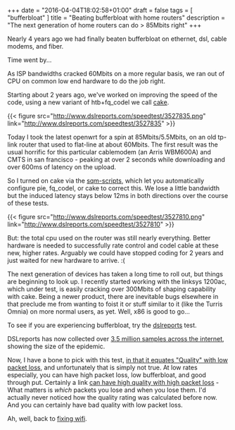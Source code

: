 +++
date = "2016-04-04T18:02:58+01:00"
draft = false
tags = [ "bufferbloat" ]
title = "Beating bufferbloat with home routers"
description = "The next generation of home routers can do > 85Mbits right"
+++

Nearly 4 years ago we had finally beaten bufferbloat on ethernet, dsl,
cable modems, and fiber. 

Time went by... 

As ISP bandwidths cracked 60Mbits on a more regular basis, we ran out of CPU on common low end hardware to do the job right.

Starting about 2 years ago, we've worked on improving the speed of the code, using a new variant of htb+fq_codel we call [cake](http://www.bufferbloat.net/projects/codel/wiki/CakeTechnical).

{{< figure src="http://www.dslreports.com/speedtest/3527835.png" link="http://www.dslreports.com/speedtest/3527835" >}}

Today I took the latest openwrt for a spin at 85Mbits/5.5Mbits, on an old tp-link router that used to flat-line at about 60Mbits. The first result was the usual horrific for this particular cablemodem (an Arris WBM600A) and CMTS in san francisco - peaking at over 2 seconds while downloading and over 600ms of latency on the upload. 

So I turned on cake via the [sqm-scripts](https://wiki.openwrt.org/doc/howto/sqm), which let you automatically configure
pie, fq_codel, or cake to correct this. We lose a little bandwidth but the
induced latency stays below 12ms in both directions over the course of these tests.

{{< figure src="http://www.dslreports.com/speedtest/3527810.png" link="http://www.dslreports.com/speedtest/3527810" >}}

But: the total cpu used on the router was still nearly everything.  Better hardware is needed to successfully rate control and codel cable at these new, higher rates. Arguably we could have stopped coding for 2 years and just waited for new hardware to arrive. :(

The next generation of devices has taken a long time to roll out, but things
are beginning to look up.  I recently started working with the linksys 1200ac, which under test, is easily cracking over 300Mbits of shaping capability with cake. Being a newer product, there are inevitable bugs elsewhere in that preclude me from wanting to foist it or stuff similar to it (like the Turris Omnia) on more
normal users, as yet. Well, x86 is good to go...

To see if you are experiencing bufferbloat, try the [dslreports](http://www.dslreports.com/speedtest) test.

DSLreports has now collected over [3.5 million samples across the internet](http://www.dslreports.com/speedtest/results/bufferbloat?up=1), showing 
the size of the epidemic.

Now, I have a bone to pick with this test, [in that it equates "Quality" with
low packet loss](https://www.dslreports.com/faq/17930), and unfortunately that is simply not true. At low rates
especially, you can have high packet loss, low bufferbloat, and good through
put. Certainly a link [can have high quality with high packet loss](/post/rtt_fair_on_wifi) - What matters is *which* packets you lose and when you lose
them. I'd actually never noticed how the quality rating was calculated before
now. And you can certainly have bad quality with low packet loss.

Ah, well, back to [fixing wifi](/tags/wifi).

